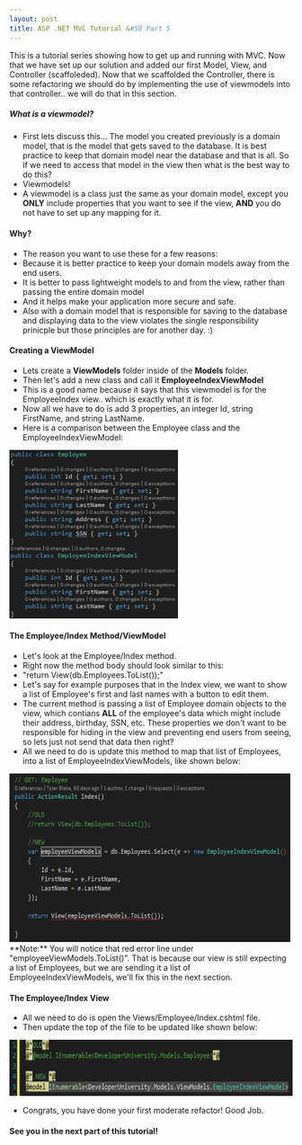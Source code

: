 ```yaml
---
layout: post
title: ASP .NET MVC Tutorial &#58 Part 5
---
```


This is a tutorial series showing how to get up and running with MVC. Now that we have set up our solution and added our first Model, View, and Controller (scaffoleded). Now that we scaffolded the Controller, there is some refactoring we should do by implementing the use of viewmodels into that controller.. we will do that in this section.


##### What is a viewmodel?
* First lets discuss this... The model you created previously is a domain model, that is the model that gets saved to the database. It is best practice to keep that domain model near the database and that is all. So if we need to access that model in the view then what is the best way to do this? 
* Viewmodels!
* A viewmodel is a class just the same as your domain model, except you **ONLY** include properties that you want to see if the view, **AND** you do not have to set up any mapping for it.


#### Why?
* The reason you want to use these for a few reasons:
* Because it is better practice to keep your domain models away from the end users.
* It is better to pass lightweight models to and from the view, rather than passing the entire domain model
* And it helps make your application more secure and safe.
* Also with a domain model that is responsible for saving to the database and displaying data to the view violates the single responsibility prinicple but those principles are for another day. :)


#### Creating a ViewModel
* Lets create a **ViewModels** folder inside of the **Models** folder.
* Then let's add a new class and call it **EmployeeIndexViewModel**
* This is a good name because it says that this viewmodel is for the EmployeeIndex view.. which is exactly what it is for.
* Now all we have to do is add 3 properties, an integer Id, string FirstName, and string LastName.
* Here is a comparison between the Employee class and the EmployeeIndexViewModel:
<img src="/assets/employeeAndViewModelComparison.png" width="300px;" height="300px;" style="margin: auto;">


#### The Employee/Index Method/ViewModel
* Let's look at the Employee/Index method. 
* Right now the method body should look similar to this:
* "return View(db.Employees.ToList());"
* Let's say for example purposes that in the Index view, we want to show a list of Employee's first and last names with a button to edit them.
* The current method is passing a list of Employee domain objects to the view, which contians **ALL** of the employee's data which might include their address, birthday, SSN, etc. These properties we don't want to be responsible for hiding in the view and preventing end users from seeing, so lets just not send that data then right?
* All we need to do is update this method to map that list of Employees, into a list of EmployeeIndexViewModels, like shown below:
<img src="/assets/employeeIndexMethodRefactor.png" width="500px;" height="300px;" style="margin: auto;">
**Note:** You will notice that red error line under "employeeViewModels.ToList()". That is because our view is still expecting a list of Employees, but we are sending it a list of EmployeeIndexViewModels, we'll fix this in the next section.


#### The Employee/Index View
* All we need to do is open the Views/Employee/Index.cshtml file.
* Then update the top of the file to be updated like shown below:
<img src="/assets/changingViewToUseViewModel.png" width="800px;" height="100px;" style="margin: auto;">

* Congrats, you have done your first moderate refactor! Good Job.

#### See you in the next part of this tutorial!
